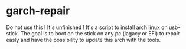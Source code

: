 # garch-repair
Do not use this ! It's unfinished !
It's a script to install arch linux on usb-stick. The goal is to boot on the stick on any pc (lagacy or EFI) to repair easly and have the possibility to update this arch with the tools. 

